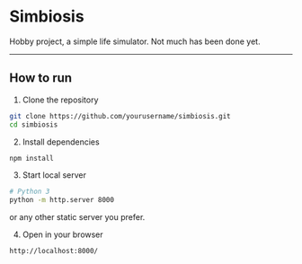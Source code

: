 # Simbiosis

Hobby project, a simple life simulator. Not much has been done yet.

---

## How to run

1. Clone the repository
```bash
git clone https://github.com/yourusername/simbiosis.git
cd simbiosis
```

2. Install dependencies
```bash
npm install
```

3. Start local server
```bash
# Python 3
python -m http.server 8000
```
or any other static server you prefer.

4. Open in your browser
```bash
http://localhost:8000/
```